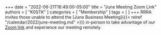 +++
date = "2022-06-21T16:49:00-05:00"
title = "June Meeting Zoom Link"
authors = [ "K0STK" ]
categories = [ "Membership" ]
tags = [ ]
+++
RRRA invites those unable to attend the 
[June Business Meeting]({{< relref "/calendar/2022/june-meeting.md" >}})
*in-person* to take advantage of our
[Zoom link](https://lists.rrra.org/pipermail/rrra/2022-June/001313.html)
and experience our meeting remotely.

<!--more-->
